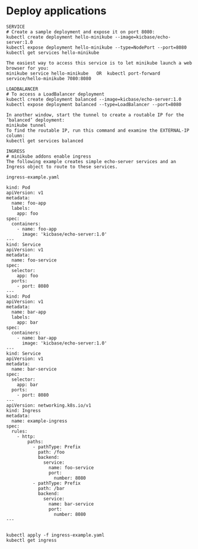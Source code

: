 # Deploy applications

    SERVICE  
    # Create a sample deployment and expose it on port 8080:
    kubectl create deployment hello-minikube --image=kicbase/echo-server:1.0
    kubectl expose deployment hello-minikube --type=NodePort --port=8080
    kubectl get services hello-minikube
  
    The easiest way to access this service is to let minikube launch a web browser for you:
    minikube service hello-minikube   OR  kubectl port-forward service/hello-minikube 7080:8080

    LOADBALANCER
    # To access a LoadBalancer deployment
    kubectl create deployment balanced --image=kicbase/echo-server:1.0
    kubectl expose deployment balanced --type=LoadBalancer --port=8080

    In another window, start the tunnel to create a routable IP for the ‘balanced’ deployment:
    minikube tunnel
    To find the routable IP, run this command and examine the EXTERNAL-IP column:
    kubectl get services balanced

    INGRESS
    # minikube addons enable ingress
    The following example creates simple echo-server services and an Ingress object to route to these services.

    ingress-example.yaml
    
    kind: Pod
    apiVersion: v1
    metadata:
      name: foo-app
      labels:
        app: foo
    spec:
      containers:
        - name: foo-app
          image: 'kicbase/echo-server:1.0'
    ---
    kind: Service
    apiVersion: v1
    metadata:
      name: foo-service
    spec:
      selector:
        app: foo
      ports:
        - port: 8080
    ---
    kind: Pod
    apiVersion: v1
    metadata:
      name: bar-app
      labels:
        app: bar
    spec:
      containers:
        - name: bar-app
          image: 'kicbase/echo-server:1.0'
    ---
    kind: Service
    apiVersion: v1
    metadata:
      name: bar-service
    spec:
      selector:
        app: bar
      ports:
        - port: 8080
    ---
    apiVersion: networking.k8s.io/v1
    kind: Ingress
    metadata:
      name: example-ingress
    spec:
      rules:
        - http:
            paths:
              - pathType: Prefix
                path: /foo
                backend:
                  service:
                    name: foo-service
                    port:
                      number: 8080
              - pathType: Prefix
                path: /bar
                backend:
                  service:
                    name: bar-service
                    port:
                      number: 8080
    ---
    
        
    kubectl apply -f ingress-example.yaml
    kubectl get ingress
    
    

    



  
